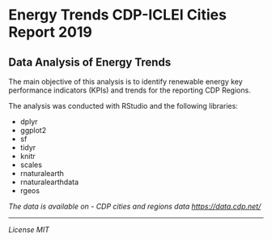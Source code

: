 # Energy Trends CDP-ICLEI Cities Report 2019
## Data Analysis of Energy Trends 
The main objective of this analysis is to identify renewable energy key performance indicators (KPIs) and trends for the reporting CDP Regions.

The analysis was conducted with RStudio and the following libraries:
* dplyr
* ggplot2
* sf
* tidyr
* knitr
* scales
* rnaturalearth
* rnaturalearthdata
* rgeos

*The data is available on - CDP cities and regions data <https://data.cdp.net/>*

-------------------------
*License MIT*
